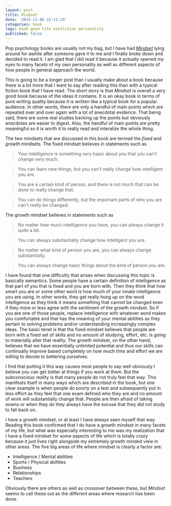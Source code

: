 ```yaml
---
layout: post
title: Mindset
date: '2015-11-08 21:11:24'
categories: book
tags: book good life nonfiction personality
published: false
---
```


Pop psychology books are usually not my bag, but I have had
[*Mindset*][mindset-amazon] lying around for awhile after
someone gave it to me and I finally broke down and decided to
read it. I am glad that I did read it because it actually opened
my eyes to many facets of my own personality as well as different
aspects of how people in general approach the world.

This is going
to be a longer post than I usually make about a book because
there is a lot more that I want to say after reading this than
with a typical fiction book that I have read. The short story
is that *Mindset* is overall a very good book because of the
ideas it contains. It is an okay book in terms of pure writing
quality because it is written like a typical book for a popular
audience. In other words, there are only a handful of main points
which are repeated over and over again with a lot of anecdotal
evidence. That being said, there are some real studies backing up
the points but obviously anecdotes are easier to digest. Also,
the handful of main points are pretty meaningful so it is worth it
to really read and interalize the whole thing.

The two mindsets that are discussed in this book are termed the
*fixed* and *growth* mindsets. The fixed mindset believes in statements
such as

> Your intelligence is something very basic about you that you can't change very much.

> You can learn new things, but you can't really change how intelligent you are.

> You are a certain kind of person, and there is not much that can be done to really change that.

> You can do things differently, but the important parts of who you are can't really be changed.

The growth  mindset believes in statements such as

> No matter how much intelligence you have, you can always change it quite a bit.

> You can always substantially change how intelligent you are.

> No matter what kind of person you are, you can always change substantially.

> You can always change basic things about the kind of person you are.

I have found that one difficulty that arises when discussing this topic is basically
semantics. Some people have a certain definition of intelligence as that part of
you that is fixed and you are born with. Then they think that how smart you are or some
other word is how much of your innate intelligence you are using. In other words, they
get really hung up on the word intelligence as they think it means something that cannot be
changed even if they more or less agree with the sentiment of the growth mindset. So if you
are one of those people, replace intelligence with whatever word makes you comfortable and that
has the meaning of your mental abilities as they pertain to solving problems and/or understanding
increasingly complex ideas. The basic tenet is that the fixed mindset believes that people are
born with a fixed set of skills and no amount of studying, effort, etc. is going to materially
alter that reality. The growth mindset, on the other hand, believes that we have essentially
unlimited potential and thus our skills can continually improve based completely on how much time
and effort we are willing to devote to bettering ourselves.

I find that putting it this way causes most people to say well obviously I believe you
can get better at things if you work at them. But the subconscious reality is that many
people do not truly feel that way. This manifests itself in many ways which are described
in the book, but one clear example is when people do poorly on a test and subsequently put
in less effort as they feel that one exam defined who they are and no amount of work
will substantially change that. People are then afraid of taking exams or when they do
they always have the excuse that they did not study to fall back on.

I have a growth mindset, or at least I have always seen myself that way. Reading this book
confirmed that I do have a growth mindset in many facets of my life, but what was especially
interesting to me was my realization that I have a fixed mindset for some aspects of life
which is totally crazy because it just lives right alongside my extremely growth minded view
in other areas. The five big areas of life where mindset is clearly a factor are:

* Intelligence / Mental abilities
* Sports / Physical abilities
* Business
* Relationships
* Teachers

Obviously there are others as well as crossover between these, but *Mindset* seems to call
these out as the different areas where research has been done.


[mindset-amazon]:       http://amzn.com/B000FCKPHG

